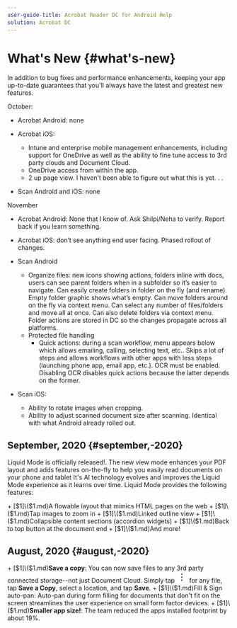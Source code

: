 ```yaml
---
user-guide-title: Acrobat Reader DC for Android Help
solution: Acrobat DC
---
```


# What's New {#what's-new}

In addition to bug fixes and performance enhancements, keeping your app up-to-date guarantees that you'll always have the latest and greatest new features.

October:

* Acrobat Android: none
* Acrobat iOS: 
  
  * Intune and enterprise mobile management enhancements, including support for OneDrive as well as the ability to fine tune access to 3rd party clouds and Document Cloud. 
  * OneDrive access from within the app. 
  * 2 up page view. I haven’t been able to figure out what this is yet. . . 

* Scan Android and iOS: none

November

* Acrobat Android: None that I know of. Ask Shilpi/Neha to verify. Report back if you learn something. 
* Acrobat iOS: don’t see anything end user facing. Phased rollout of changes. 
* Scan Android 

  * Organize files: new icons showing actions, folders inline with docs, users can see parent folders when in a subfolder so it’s easier to navigate. Can easily create folders in folder on the fly (and rename). Empty folder graphic shows what’s empty. Can move folders around on the fly via context menu. Can select any number of files/folders and move all at once. Can also delete folders via context menu. Folder actions are stored in DC so the changes propagate across all platforms. 
  * Protected file handling
    * Quick actions: during a scan workflow, menu appears below which allows emailing, calling, selecting text, etc.. Skips a lot of steps and allows workflows with other apps with less steps (launching phone app, email app, etc.). OCR must be enabled. Disabling OCR disables quick actions because the latter depends on the former. 
  
* Scan iOS: 

  * Ability to rotate images when cropping. 
  * Ability to adjust scanned document size after scanning. Identical with what Android already rolled out. 



## September, 2020 {#september,-2020}

Liquid Mode is officially released!. The new view mode enhances your PDF layout and adds features on-the-fly to help you easily read documents on your phone and tablet  It's AI technology evolves and improves the Liquid Mode experience as it learns over time. Liquid Mode provides the following features: 

\+ \[$1]\($1\.md\)A flowable layout that mimics HTML pages on the web
\+ \[$1]\($1\.md\)Tap images to zoom in 
\+ \[$1]\($1\.md\)Linked outline view
\+ \[$1]\($1\.md\)Collapsible content sections (accordion widgets)
\+ \[$1]\($1\.md\)Back to top button at the document end
\+ \[$1]\($1\.md\)And more!

## August, 2020 {#august,-2020}

\+ \[$1]\($1\.md\)**Save a copy**: You can now save files to any 3rd party connected storage--not just Document Cloud. Simply tap ![image](./images/overflowicon.png) for any file, tap **Save a Copy**, select a location, and tap **Save**.
\+ \[$1]\($1\.md\)Fill & Sign auto-pan: Auto-pan during form filling for documents that don't fit on the screen streamlines the user experience on small form factor devices. 
\+ \[$1]\($1\.md\)**Smaller app size!**: The team reduced the apps installed footprint by about 19%.
